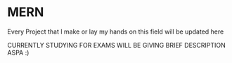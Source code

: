 # MERN
Every Project that I make or lay my hands on this field will be updated here

CURRENTLY STUDYING FOR EXAMS WILL BE GIVING BRIEF DESCRIPTION ASPA :)
